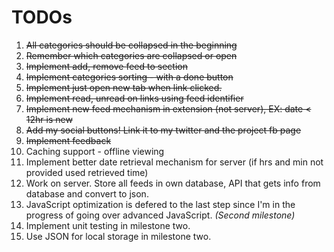 TODOs
=====

1. <del>All categories should be collapsed in the beginning</del>
2. <del>Remember which categories are collapsed or open</del>
3. <del>Implement add, remove feed to section</del>
4. <del>Implement categories sorting - with a done button</del>
5. <del>Implement just open new tab when link clicked.</del>
6. <del>Implement read, unread on links using feed identifier</del>
7. <del>Implement new feed mechanism in extension (not server), EX: date < 12hr is new</del>
8. <del>Add my social buttons! Link it to my twitter and the project fb page</del>
9. <del>Implement feedback<del/>
10. Caching support - offline viewing
11. Implement better date retrieval mechanism for server (if hrs and min not provided used retrieved time)
12. Work on server. Store all feeds in own database, API that gets info from database and convert to json.
13. JavaScript optimization is defered to the last step since I'm in the progress of going over advanced JavaScript. _(Second milestone)_
14. Implement unit testing in milestone two.
15. Use JSON for local storage in milestone two.